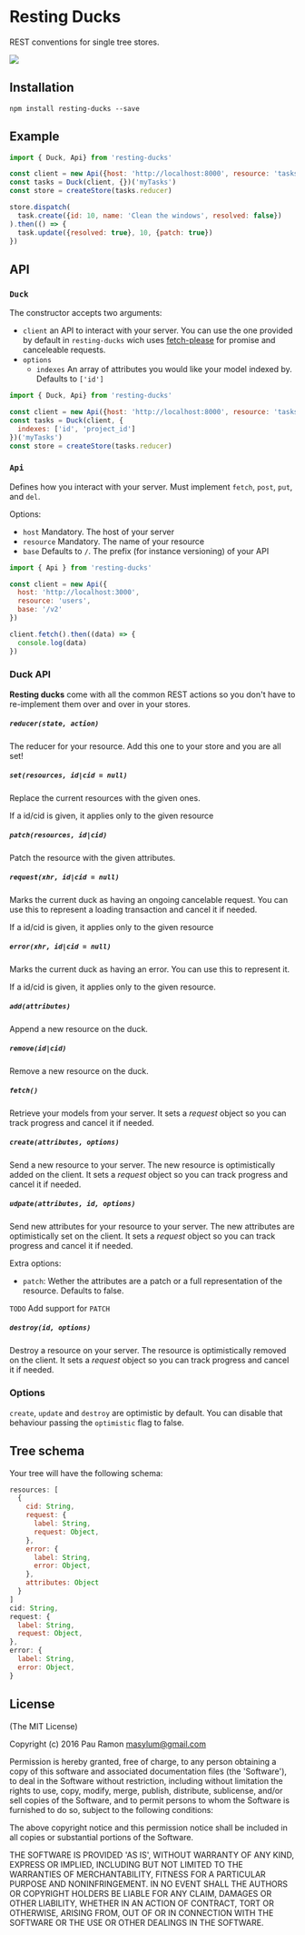 # Resting Ducks

REST conventions for single tree stores.

![](https://media.giphy.com/media/b9QBHfcNpvqDK/giphy.gif)

## Installation

```
npm install resting-ducks --save
```

## Example

```js
import { Duck, Api} from 'resting-ducks'

const client = new Api({host: 'http://localhost:8000', resource: 'tasks'})
const tasks = Duck(client, {})('myTasks')
const store = createStore(tasks.reducer)

store.dispatch(
  task.create({id: 10, name: 'Clean the windows', resolved: false})
).then(() => {
  task.update({resolved: true}, 10, {patch: true})
})
```

## API

### `Duck`

The constructor accepts two arguments:

  - `client` an API to interact with your server. You can use
  the one provided by default in `resting-ducks` wich uses [fetch-please](https://github.com/albburtsev/fetch-please)
  for promise and canceleable requests.
  - `options`
    - `indexes` An array of attributes you would like your model indexed by.
    Defaults to `['id']`

```js
import { Duck, Api} from 'resting-ducks'

const client = new Api({host: 'http://localhost:8000', resource: 'tasks'})
const tasks = Duck(client, {
  indexes: ['id', 'project_id']
})('myTasks')
const store = createStore(tasks.reducer)
```

### `Api`

Defines how you interact with your server.
Must implement `fetch`, `post`, `put`, and `del`.

Options:

  - `host` Mandatory. The host of your server
  - `resource` Mandatory. The name of your resource
  - `base` Defaults to `/`. The prefix (for instance versioning) of your API

```js
import { Api } from 'resting-ducks'

const client = new Api({
  host: 'http://localhost:3000',
  resource: 'users',
  base: '/v2'
})

client.fetch().then((data) => {
  console.log(data)
})
```

### Duck API

**Resting ducks** come with all the common REST actions so you don't
have to re-implement them over and over in your stores.

##### `reducer(state, action)`

The reducer for your resource. Add this one to your store and you are all set!

##### `set(resources, id|cid = null)`

Replace the current resources with the given ones.

If a id/cid is given, it applies only to the given resource

##### `patch(resources, id|cid)`

Patch the  resource with the given attributes.

##### `request(xhr, id|cid = null)`

Marks the current duck as having an
ongoing cancelable request. You can use this to represent a loading
transaction and cancel it if needed.

If a id/cid is given, it applies only to the given resource

##### `error(xhr, id|cid = null)`

Marks the current duck as having an
error. You can use this to represent it.

If a id/cid is given, it applies only to the given resource.

##### `add(attributes)`

Append a new resource on the duck.

##### `remove(id|cid)`

Remove a new resource on the duck.

##### `fetch()`

Retrieve your models from your server.
It sets a *request* object so you can track progress and cancel
it if needed.

##### `create(attributes, options)`

Send a new resource to your server. The new resource
is optimistically added on the client.
It sets a *request* object so you can track progress and cancel
it if needed.

##### `udpate(attributes, id, options)`

Send new attributes for your resource to your server.
The new attributes are optimistically set on the client.
It sets a *request* object so you can track progress and cancel
it if needed.

Extra options:

  - `patch`: Wether the attributes are a patch or a full representation
  of the resource. Defaults to false.

`TODO` Add support for `PATCH`

##### `destroy(id, options)`

Destroy a resource on your server. The resource is optimistically
removed on the client.
It sets a *request* object so you can track progress and cancel
it if needed.

### Options

`create`, `update` and `destroy` are optimistic by default. You can
disable that behaviour passing the `optimistic` flag to false.

## Tree schema

Your tree will have the following schema:

```js
resources: [
  {
    cid: String,
    request: {
      label: String,
      request: Object,
    },
    error: {
      label: String,
      error: Object,
    },
    attributes: Object
  }
]
cid: String,
request: {
  label: String,
  request: Object,
},
error: {
  label: String,
  error: Object,
}
```

## License

(The MIT License)

Copyright (c) 2016 Pau Ramon <masylum@gmail.com>

Permission is hereby granted, free of charge, to any person obtaining a copy of this software and associated documentation files (the 'Software'), to deal in the Software without restriction, including without limitation the rights to use, copy, modify, merge, publish, distribute, sublicense, and/or sell copies of the Software, and to permit persons to whom the Software is furnished to do so, subject to the following conditions:

The above copyright notice and this permission notice shall be included in all copies or substantial portions of the Software.

THE SOFTWARE IS PROVIDED 'AS IS', WITHOUT WARRANTY OF ANY KIND, EXPRESS OR IMPLIED, INCLUDING BUT NOT LIMITED TO THE WARRANTIES OF MERCHANTABILITY, FITNESS FOR A PARTICULAR PURPOSE AND NONINFRINGEMENT. IN NO EVENT SHALL THE AUTHORS OR COPYRIGHT HOLDERS BE LIABLE FOR ANY CLAIM, DAMAGES OR OTHER LIABILITY, WHETHER IN AN ACTION OF CONTRACT, TORT OR OTHERWISE, ARISING FROM, OUT OF OR IN CONNECTION WITH THE SOFTWARE OR THE USE OR OTHER DEALINGS IN THE SOFTWARE.
